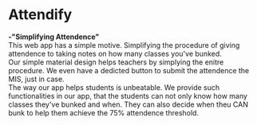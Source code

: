 # Attendify
<b>-"Simplifying Attendence"</b></br>
This web app has a simple motive. Simplifying the procedure of giving attendence to taking notes on how many classes you've bunked.</br> 
Our simple material design helps teachers by simplying the enitre procedure. We even have a dedicted button to submit the attendence the MIS, just in case. </br>
The way our app helps students is unbeatable. We provide such functionalities in our app, that the students can not only know how many classes they've bunked and when. They can also decide when theu CAN bunk to help them achieve the 75% attendence threshold. 
